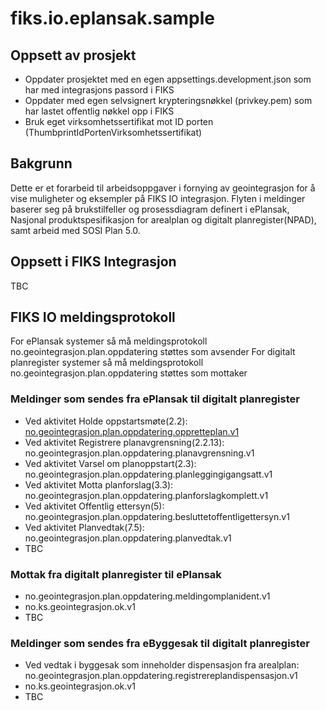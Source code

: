 # fiks.io.eplansak.sample

## Oppsett av prosjekt
- Oppdater prosjektet med en egen appsettings.development.json som har med integrasjons passord i FIKS
- Oppdater med egen selvsignert krypteringsnøkkel (privkey.pem) som har lastet offentlig nøkkel opp i FIKS
- Bruk eget virksomhetssertifikat mot ID porten (ThumbprintIdPortenVirksomhetssertifikat)

## Bakgrunn
Dette er et forarbeid til arbeidsoppgaver i fornying av geointegrasjon for å vise muligheter og eksempler på FIKS IO integrasjon.
Flyten i meldinger baserer seg på brukstilfeller og prosessdiagram definert i ePlansak, Nasjonal produktspesifikasjon for arealplan og digitalt planregister(NPAD), samt arbeid med SOSI Plan 5.0.

## Oppsett i FIKS Integrasjon
TBC

## FIKS IO meldingsprotokoll
For ePlansak systemer så må meldingsprotokoll no.geointegrasjon.plan.oppdatering støttes som avsender
For digitalt planregister systemer så må meldingsprotokoll no.geointegrasjon.plan.oppdatering støttes som mottaker

### Meldinger som sendes fra ePlansak til digitalt planregister
- Ved aktivitet Holde oppstartsmøte(2.2): [no.geointegrasjon.plan.oppdatering.oppretteplan.v1](ks.fiks.io.eplansak.sample/schema/no.geointegrasjon.plan.oppdatering.oppretteplan.v1.schema.json)
- Ved aktivitet Registrere planavgrensning(2.2.13): no.geointegrasjon.plan.oppdatering.planavgrensning.v1
- Ved aktivitet Varsel om planoppstart(2.3): no.geointegrasjon.plan.oppdatering.planleggingigangsatt.v1
- Ved aktivitet Motta planforslag(3.3): no.geointegrasjon.plan.oppdatering.planforslagkomplett.v1
- Ved aktivitet Offentlig ettersyn(5): no.geointegrasjon.plan.oppdatering.besluttetoffentligettersyn.v1
- Ved aktivitet Planvedtak(7.5): no.geointegrasjon.plan.oppdatering.planvedtak.v1
- TBC

### Mottak fra digitalt planregister til ePlansak
- no.geointegrasjon.plan.oppdatering.meldingomplanident.v1
- no.ks.geointegrasjon.ok.v1
- TBC

### Meldinger som sendes fra eByggesak til digitalt planregister
- Ved vedtak i byggesak som inneholder dispensasjon fra arealplan: no.geointegrasjon.plan.oppdatering.registrereplandispensasjon.v1
- no.ks.geointegrasjon.ok.v1
- TBC
